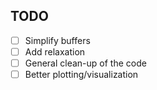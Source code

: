 ## TODO

- [ ] Simplify buffers
- [ ] Add relaxation
- [ ] General clean-up of the code
- [ ] Better plotting/visualization